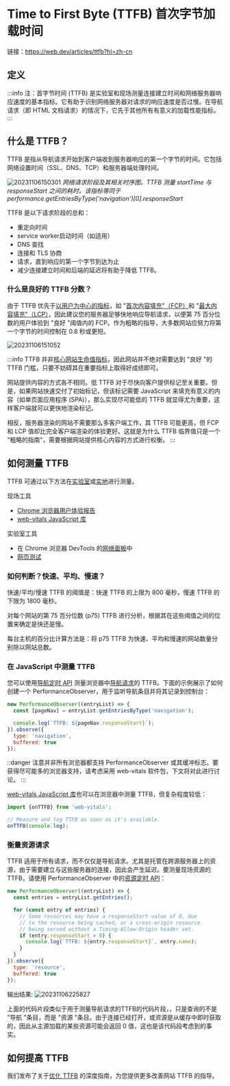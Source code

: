 # Time to First Byte (TTFB) 首次字节加载时间

链接：https://web.dev/articles/ttfb?hl=zh-cn

## 定义

:::info
注：首字节时间 (TTFB) 是实验室和现场测量连接建立时间和网络服务器响应速度的基本指标。它有助于识别网络服务器对请求的响应速度是否过慢。在导航请求（即 HTML 文档请求）的情况下，它先于其他所有有意义的加载性能指标。
:::

## 什么是 TTFB？
TTFB 是指从导航请求开始到客户端收到服务器响应的第一个字节的时间。它包括网络设置时间（SSL、DNS、TCP）和服务器端处理时间。

![20231106150301](https://blog-1318409910.cos.ap-beijing.myqcloud.com/blog/20231106150301.png)
*网络请求阶段及其相关时序图。TTFB 测量 startTime 与 responseStart 之间的耗时。该指标等同于 performance.getEntriesByType('navigation')[0].responseStart*

TTFB 是以下请求阶段的总和：

- 重定向时间
- service worker启动时间（如适用）
- DNS 查找
- 连接和 TLS 协商
- 请求，直到响应的第一个字节到达为止
- 减少连接建立时间和后端的延迟将有助于降低 TTFB。

### 什么是良好的 TTFB 分数？
由于 TTFB 优先于[以用户为中心的指标](https://web.dev/articles/user-centric-performance-metrics)，如 "[首次内容填充"（FCP）](https://web.dev/articles/fcp)和 "[最大内容填充"（LCP）](https://web.dev/articles/lcp)，因此建议您的服务器足够快地响应导航请求，以便第 75 百分位数的用户体验到 "良好 "阈值内的 FCP。作为粗略的指导，大多数网站应努力将第一个字节的时间控制在 0.8 秒或更短。

![20231106151052](https://blog-1318409910.cos.ap-beijing.myqcloud.com/blog/20231106151052.png)

:::info
TTFB 并非[核心网站生命值指标](https://web.dev/articles/vitals)，因此网站并不绝对需要达到 "良好 "的 TTFB 门槛，只要不妨碍其在重要指标上取得好成绩即可。

网站提供内容的方式各不相同。低 TTFB 对于尽快向客户提供标记至关重要。但是，如果网站快速交付了初始标记，但该标记需要 JavaScript 来填充有意义的内容（如单页面应用程序 (SPA)），那么实现尽可能低的 TTFB 就显得尤为重要，这样客户端就可以更快地渲染标记。

相反，服务器渲染的网站不需要那么多客户端工作，其 TTFB 可能更高，但 FCP 和 LCP 值却比完全客户端渲染的体验更好。这就是为什么 TTFB 临界值只是一个 "粗略的指南"，需要根据网站提供核心内容的方式进行权衡。
:::

## 如何测量 TTFB
TTFB 可通过以下方法在[实验室](https://web.dev/articles/user-centric-performance-metrics#in_the_lab)或[实地](https://web.dev/articles/user-centric-performance-metrics#in_the_field)进行测量。

现场工具
- [Chrome 浏览器用户体验报告](https://developer.chrome.com/docs/crux/)
- [web-vitals JavaScript 库](https://github.com/GoogleChrome/web-vitals)

实验室工具
- 在 Chrome 浏览器 DevTools 的[网络面板](https://developer.chrome.com/docs/devtools/network/)中
- [网页测试](https://www.webpagetest.org/)

### 如何判断？快速、平均、慢速？
快速/平均/慢速 TTFB 的阈值是：快速 TTFB 的上限为 800 毫秒，慢速 TTFB 的下限为 1800 毫秒。

对每个网站的第 75 百分位数 (p75) TTFB 进行分析，根据其在这些阈值之间的位置来确定是快还是慢。

每台主机的百分比计算方法是：将 p75 TTFB 为快速、平均和慢速的网站数量分别除以网站总数。

### 在 JavaScript 中测量 TTFB
您可以使用[导航定时 API](https://developer.mozilla.org/docs/Web/API/Navigation_timing_API) 测量浏览器中[导航请求](https://developer.mozilla.org/docs/Web/API/Request/mode)的 TTFB。下面的示例展示了如何创建一个 PerformanceObserver，用于监听导航条目并将其记录到控制台：

```js
new PerformanceObserver((entryList) => {
  const [pageNav] = entryList.getEntriesByType('navigation');

  console.log(`TTFB: ${pageNav.responseStart}`);
}).observe({
  type: 'navigation',
  buffered: true
});
```

::danger
注意并非所有浏览器都支持 PerformanceObserver 或其缓冲标志。要获得尽可能多的浏览器支持，请考虑采用 web-vitals 软件包，下文将对此进行讨论。
:::

[web-vitals JavaScript 库](https://github.com/GoogleChrome/web-vitals)也可以在浏览器中测量 TTFB，但复杂程度较低：

```js
import {onTTFB} from 'web-vitals';

// Measure and log TTFB as soon as it's available.
onTTFB(console.log);
```

### 衡量资源请求

TTFB 适用于所有请求，而不仅仅是导航请求。尤其是托管在跨源服务器上的资源，由于需要建立与这些服务器的连接，因此会产生延迟。要测量现场资源的 TTFB，请使用 PerformanceObserver 中的[资源定时 API](https://developer.mozilla.org/docs/Web/API/Resource_Timing_API/Using_the_Resource_Timing_API)：

```js
new PerformanceObserver((entryList) => {
  const entries = entryList.getEntries();

  for (const entry of entries) {
    // Some resources may have a responseStart value of 0, due
    // to the resource being cached, or a cross-origin resource
    // being served without a Timing-Allow-Origin header set.
    if (entry.responseStart > 0) {
      console.log(`TTFB: ${entry.responseStart}`, entry.name);
    }
  }
}).observe({
  type: 'resource',
  buffered: true
});
```

输出结果:
![20231106225827](https://blog-1318409910.cos.ap-beijing.myqcloud.com/blog/20231106225827.png)

上面的代码片段类似于用于测量导航请求的TTFB的代码片段，，只是查询的不是 "导航 "条目，而是 "资源 "条目。由于连接已经打开，或资源是从缓存中即时获取的，因此从主源加载的某些资源可能会返回 0 值，这也是该代码段考虑到的事实。

## 如何提高 TTFB
我们发布了关于[优化 TTFB](https://web.dev/articles/optimize-ttfb) 的深度指南，为您提供更多改善网站 TTFB 的指导。